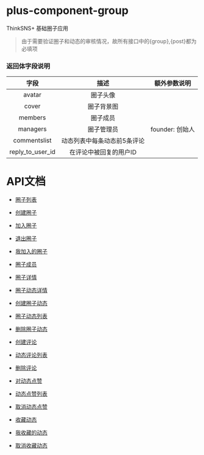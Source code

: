 # plus-component-group

ThinkSNS+ 基础圈子应用

> 由于需要验证圈子和动态的审核情况，故所有接口中的{group},{post}都为必填项

### 返回体字段说明

| 字段 | 描述 | 额外参数说明 |
|:----:|:----:| :----: |
| avatar | 圈子头像 | |
| cover | 圈子背景图 | |
| members | 圈子成员 | |
| managers | 圈子管理员 | founder: 创始人| 
| commentslist | 动态列表中每条动态前5条评论 | |
| reply_to_user_id | 在评论中被回复的用户ID | |

# API文档

- [圈子列表](/Documents/groups.md)

- [创建圈子](/Documents/createGroup.md)

- [加入圈子](/Documents/joinGroup.md)

- [退出圈子](/Documents/leftGroup.md)

- [我加入的圈子](/Documents/joinedGroup.md)

- [圈子成员](/Documents/groupMembers.md)

- [圈子详情](/Documents/groupDetail.md)

- [圈子动态详情](/Documents/groupPostDetail.md)

- [创建圈子动态](/Documents/createGroupPost.md)

- [圈子动态列表](/Documents/groupPosts.md)

- [删除圈子动态](/Documents/deleteGroupPost.md)

- [创建评论](/Documents/createGroupPostComment.md)

- [动态评论列表](/Documents/groupPostComments.md)

- [删除评论](/Documents/deleteGroupPostComment.md)

- [对动态点赞](/Documents/createGroupPostDigg.md)

- [动态点赞列表](/Documents/groupPostDiggs.md)

- [取消动态点赞](/Documents/deleteGroupPostDigg.md)

- [收藏动态](/Documents/collectionPost.md)

- [我收藏的动态](/Documents/collections.md)

- [取消收藏动态](/Documents/unCollections.md)



